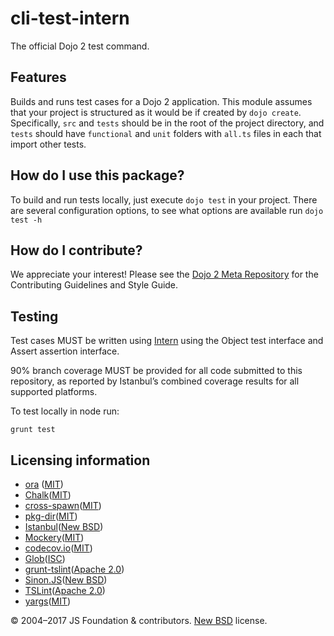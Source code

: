 # cli-test-intern

<!-- TODO: change and uncomment
[![Build Status](https://travis-ci.org/dojo/cli-test-intern.svg?branch=master)](https://travis-ci.org/dojo/cli-test-intern)
[![codecov](https://codecov.io/gh/dojo/cli-test-intern/branch/master/graph/badge.svg)](https://codecov.io/gh/dojo/cli-test-intern)
[![npm version](https://badge.fury.io/js/dojo-cli-test-intern.svg)](http://badge.fury.io/js/dojo-cli-test-intern)
-->

The official Dojo 2 test command.

## Features

Builds and runs test cases for a Dojo 2 application. This module assumes that your project is structured
as it would be if created by `dojo create`. Specifically, `src` and `tests` should be in the root of the project directory,
and `tests` should have `functional` and `unit` folders with `all.ts` files in each that import other tests.

## How do I use this package?

To build and run tests locally, just execute `dojo test` in your project. There are several configuration options, to see what
options are available run `dojo test -h`

## How do I contribute?

We appreciate your interest!  Please see the [Dojo 2 Meta Repository](https://github.com/dojo/meta#readme) for the
Contributing Guidelines and Style Guide.

## Testing

Test cases MUST be written using [Intern](https://theintern.github.io) using the Object test interface and Assert assertion interface.

90% branch coverage MUST be provided for all code submitted to this repository, as reported by Istanbul’s combined coverage results for all supported platforms.

To test locally in node run:

`grunt test`

## Licensing information

* [ora](https://github.com/sindresorhus/ora) ([MIT](https://opensource.org/licenses/MIT))
* [Chalk](https://github.com/chalk/chalk)([MIT](https://opensource.org/licenses/MIT))
* [cross-spawn](https://github.com/IndigoUnited/node-cross-spawn)([MIT](https://opensource.org/licenses/MIT))
* [pkg-dir](https://github.com/sindresorhus/pkg-dir)([MIT](https://opensource.org/licenses/MIT))
* [Istanbul](https://github.com/gotwarlost/istanbul)([New BSD](http://opensource.org/licenses/BSD-3-Clause))
* [Mockery](https://github.com/mfncooper/mockery)([MIT](https://opensource.org/licenses/MIT))
* [codecov.io](https://github.com/cainus/codecov.io)([MIT](https://opensource.org/licenses/MIT))
* [Glob](https://github.com/isaacs/node-glob)([ISC](https://opensource.org/licenses/ISC))
* [grunt-tslint](https://github.com/palantir/grunt-tslint)([Apache 2.0](https://opensource.org/licenses/Apache-2.0))
* [Sinon.JS](https://github.com/sinonjs/sinon)([New BSD](http://opensource.org/licenses/BSD-3-Clause))
* [TSLint](https://github.com/palantir/tslint)([Apache 2.0](https://opensource.org/licenses/Apache-2.0))
* [yargs](https://github.com/yargs/yargs)([MIT](https://opensource.org/licenses/MIT))

© 2004–2017 JS Foundation & contributors. [New BSD](LICENSE) license.

